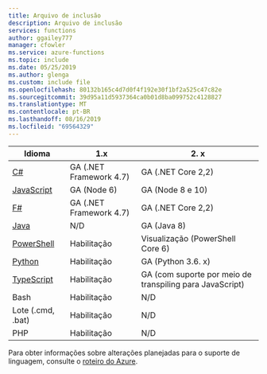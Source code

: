 ```yaml
---
title: Arquivo de inclusão
description: Arquivo de inclusão
services: functions
author: ggailey777
manager: cfowler
ms.service: azure-functions
ms.topic: include
ms.date: 05/25/2019
ms.author: glenga
ms.custom: include file
ms.openlocfilehash: 80132b165c4d7d0f4f192e30f1bf2a525c47c82e
ms.sourcegitcommit: 39d95a11d5937364ca0b01d8ba099752c4128827
ms.translationtype: MT
ms.contentlocale: pt-BR
ms.lasthandoff: 08/16/2019
ms.locfileid: "69564329"
---
```

|Idioma                                 |1.x         |2. x|
|-----------------------------------------|------------|---|
|[C#](../articles/azure-functions/functions-reference-csharp.md)|GA (.NET Framework 4.7)|GA (.NET Core 2,2)|
|[JavaScript](../articles/azure-functions/functions-reference-node.md)|GA (Node 6)|GA (Node 8 e 10)|
|[F#](../articles/azure-functions/functions-reference-fsharp.md)|GA (.NET Framework 4.7)|GA (.NET Core 2,2)|
|[Java](../articles/azure-functions/functions-reference-java.md)|N/D|GA (Java 8)|
|[PowerShell](../articles/azure-functions/functions-reference-powershell.md) |Habilitação|Visualização (PowerShell Core 6)|
|[Python](../articles/azure-functions/functions-reference-python.md)|Habilitação|GA (Python 3.6. x)|
|[TypeScript](../articles/azure-functions/functions-reference-node.md#typescript) |Habilitação|GA (com suporte por meio de transpiling para JavaScript)|
|Bash                |Habilitação|N/D|
|Lote (.cmd, .bat)  |Habilitação|N/D|
|PHP                 |Habilitação|N/D|



Para obter informações sobre alterações planejadas para o suporte de linguagem, consulte o [roteiro do Azure](https://azure.microsoft.com/roadmap/?tag=functions).
